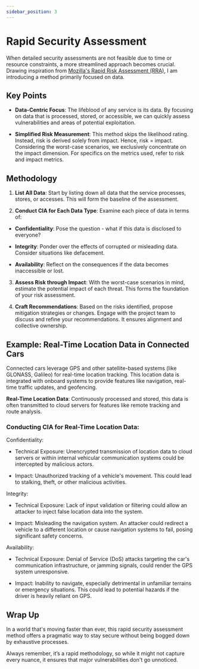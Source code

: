 ```yaml
---
sidebar_position: 3
---
```


# Rapid Security Assessment

When detailed security assessments are not feasible due to time or resource constraints, a more streamlined approach becomes crucial. Drawing inspiration from [Mozilla's Rapid Risk Assessment (RRA)](https://infosec.mozilla.org/guidelines/risk/rapid_risk_assessment.html), I am introducing a method primarily focused on data. 

## Key Points

- **Data-Centric Focus**: The lifeblood of any service is its data. By focusing on data that is processed, stored, or accessible, we can quickly assess vulnerabilities and areas of potential exploitation.

- **Simplified Risk Measurement**: This method skips the likelihood rating. Instead, risk is derived solely from impact. Hence, risk = impact. Considering the worst-case scenarios, we exclusively concentrate on the impact dimension. For specifics on the metrics used, refer to risk and impact metrics.

## Methodology

1. **List All Data**: Start by listing down all data that the service processes, stores, or accesses. This will form the baseline of the assessment.

2. **Conduct CIA for Each Data Type**: Examine each piece of data in terms of:

- **Confidentiality**: Pose the question - what if this data is disclosed to everyone?

- **Integrity**: Ponder over the effects of corrupted or misleading data. Consider situations like defacement.

- **Availability**: Reflect on the consequences if the data becomes inaccessible or lost.

3. **Assess Risk through Impact**: With the worst-case scenarios in mind, estimate the potential impact of each threat. This forms the foundation of your risk assessment.

4. **Craft Recommendations**: Based on the risks identified, propose mitigation strategies or changes. Engage with the project team to discuss and refine your recommendations. It ensures alignment and collective ownership.

## Example: Real-Time Location Data in Connected Cars

Connected cars leverage GPS and other satellite-based systems (like GLONASS, Galileo) for real-time location tracking. This location data is integrated with onboard systems to provide features like navigation, real-time traffic updates, and geofencing.

**Real-Time Location Data**: Continuously processed and stored, this data is often transmitted to cloud servers for features like remote tracking and route analysis.

### Conducting CIA for Real-Time Location Data:

Confidentiality:

- Technical Exposure: Unencrypted transmission of location data to cloud servers or within internal vehicular communication systems could be intercepted by malicious actors.

- Impact: Unauthorized tracking of a vehicle's movement. This could lead to stalking, theft, or other malicious activities.

Integrity:

- Technical Exposure: Lack of input validation or filtering could allow an attacker to inject false location data into the system.

- Impact: Misleading the navigation system. An attacker could redirect a vehicle to a different location or cause navigation systems to fail, posing significant safety concerns.

Availability:

- Technical Exposure: Denial of Service (DoS) attacks targeting the car's communication infrastructure, or jamming signals, could render the GPS system unresponsive.

- Impact: Inability to navigate, especially detrimental in unfamiliar terrains or emergency situations. This could lead to potential hazards if the driver is heavily reliant on GPS.

## Wrap Up

In a world that's moving faster than ever, this rapid security assessment method offers a pragmatic way to stay secure without being bogged down by exhaustive processes.

Always remember, it’s a rapid methodology, so while it might not capture every nuance, it ensures that major vulnerabilities don't go unnoticed.
